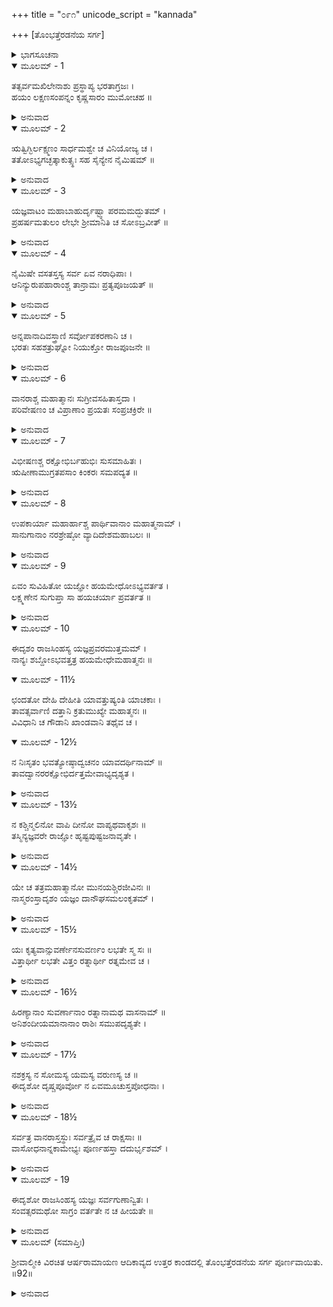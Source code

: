 +++
title = "೦೯೧"
unicode_script = "kannada"

+++
[ತೊಂಭತ್ತೆರಡನೆಯ ಸರ್ಗ]



<details><summary>ಭಾಗಸೂಚನಾ</summary>

ಶ್ರೀರಾಮನ ಅಶ್ವಮೇಧ ಯಜ್ಞದಲ್ಲಿ ದಾನಗಳ ವೈಶಿಷ್ಟ್ಯ
</details>

<details open><summary>ಮೂಲಮ್ - 1</summary>

ತತ್ಸರ್ವಮಖಿಲೇನಾಶು ಪ್ರಸ್ಥಾಪ್ಯ  ಭರತಾಗ್ರಜಃ ।  
ಹಯಂ ಲಕ್ಷಣಸಂಪನ್ನಂ ಕೃಷ್ಣಸಾರಂ ಮುಮೋಚಹ ॥
</details>

<details><summary>ಅನುವಾದ</summary>

ಹೀಗೆ ಎಲ್ಲ ಪ್ರಕಾರದ ಸಮಸ್ತ ಸಾಮಗ್ರಿಗಳನ್ನು ಕಳಿಸಿ ಭರತಾಗ್ರಜನಾದ ಶ್ರೀರಾಮನು ಉತ್ತಮ ಲಕ್ಷಣಗಳಿಂದ ಕೂಡಿದ, ಕೃಷ್ಣಸಾರ ಮೃಗದಂತೆ ಕಪ್ಪುಬಣ್ಣದ ಯಜ್ಞಾಶ್ವವನ್ನು ಬಿಟ್ಟನು.॥1॥
</details>

<details open><summary>ಮೂಲಮ್ - 2</summary>

ಋತ್ವಿಗ್ಭಿರ್ಲಕ್ಷ್ಮಣಂ ಸಾರ್ಧಮಶ್ವೇ ಚ ವಿನಿಯೋಜ್ಯ ಚ ।  
ತತೋಽಭ್ಯಗಚ್ಛತ್ಕಾಕುತ್ಸ್ಥಃ ಸಹ ಸೈನ್ಯೇನ ನೈಮಿಷಮ್ ॥
</details>

<details><summary>ಅನುವಾದ</summary>

ಋತ್ವಿಜರ ಸಹಿತ ಲಕ್ಷ್ಮಣನನ್ನು ಆ ಅಶ್ವದ ರಕ್ಷಣೆಗಾಗಿ ನಿಯುಕ್ತಗೊಳಿಸಿ, ಶ್ರೀರಘುನಾಥನು ಸೈನ್ಯಸಹಿತ ನೈಮಿಷಾರಣ್ಯಕ್ಕೆ ಪ್ರಯಾಣ ಮಾಡಿದನು.॥2॥
</details>

<details open><summary>ಮೂಲಮ್ - 3</summary>

ಯಜ್ಞವಾಟಂ ಮಹಾಬಾಹುರ್ದೃಷ್ಟ್ವಾ ಪರಮಮದ್ಭುತಮ್ ।  
ಪ್ರಹರ್ಷಮತುಲಂ ಲೇಭೇ ಶ್ರೀಮಾನಿತಿ ಚ ಸೋಽಬ್ರವೀತ್ ॥
</details>

<details><summary>ಅನುವಾದ</summary>

ಅಲ್ಲಿ ನಿರ್ಮಿತವಾದ ಅತ್ಯಂತ ಅದ್ಭುತ ಯಜ್ಞ ಮಂಟಪವನ್ನು ನೋಡಿ ಮಹಾಬಾಹು ಶ್ರೀರಾಮನಿಗೆ ಅತುಲ ಸಂತೋಷವಾಗಿ ‘ಬಹಳ ಸುಂದರವಾಗಿದೆ’ ಎಂದು ಹೇಳಿದನು.॥3॥
</details>

<details open><summary>ಮೂಲಮ್ - 4</summary>

ನೈಮಿಷೇ ವಸತಸ್ತಸ್ಯ ಸರ್ವ ಏವ ನರಾಧಿಪಾಃ ।  
ಆನಿನ್ಯುರುಪಹಾರಾಂಶ್ಚ ತಾನ್ರಾಮಃ ಪ್ರತ್ಯಪೂಜಯತ್ ॥
</details>

<details><summary>ಅನುವಾದ</summary>

ನೈಮಿಷಾರಣ್ಯದಲ್ಲಿ ವಾಸಿಸುವಾಗ ಶ್ರೀರಾಮಚಂದ್ರನ ಬಳಿ ಭೂಮಂಡಲದ ಎಲ್ಲ ರಾಜರೂ ಬಗೆ-ಬಗೆಯ ಉಡುಗೊರೆಗಳನ್ನೆತ್ತಿಕೊಂಡು ಬಂದರು. ಶ್ರೀರಾಮನು ಅವರೆಲ್ಲರ ಸ್ವಾಗತ-ಸತ್ಕಾರ ಮಾಡಿದನು.॥4॥
</details>

<details open><summary>ಮೂಲಮ್ - 5</summary>

ಅನ್ನಪಾನಾದಿವಸ್ತ್ರಾಣಿ  ಸರ್ವೋಪಕರಣಾನಿ ಚ ।  
ಭರತಃ ಸಹಶತ್ರುಘ್ನೋ ನಿಯುಕ್ತೋ ರಾಜಪೂಜನೇ ॥
</details>

<details><summary>ಅನುವಾದ</summary>

ಅವರಿಗೆ ಅನ್ನ-ಪಾನಾದಿ, ವಸ್ತ್ರ ಹಾಗೂ ಇತರ ಆವಶ್ಯಕ ವಸ್ತುಗಳನ್ನು ಕೊಟ್ಟನು. ಶತ್ರುಘ್ನನ ಸಹಿತ ಭರತನನ್ನು ಆ ರಾಜರ ಸ್ವಾಗತ-ಸತ್ಕಾರದಲ್ಲಿ ನಿಯುಕ್ತಗೊಳಿಸಲಾಗಿತ್ತು.॥5॥
</details>

<details open><summary>ಮೂಲಮ್ - 6</summary>

ವಾನರಾಶ್ಚ  ಮಹಾತ್ಮಾನಃ ಸುಗ್ರೀವಸಹಿತಾಸ್ತದಾ ।  
ಪರಿವೇಷಣಂ ಚ ವಿಪ್ರಾಣಾಂ ಪ್ರಯತಃ ಸಂಪ್ರಚಕ್ರಿರೇ ॥
</details>

<details><summary>ಅನುವಾದ</summary>

ಸುಗ್ರೀವ ಸಹಿತ ಮಹಾತ್ಮರಾದ ವಾನರರು ಪರಮ ಪವಿತ್ರ ಹಾಗೂ ಏಕಾಗ್ರಚಿತ್ತರಾಗಿ ಆಗ ಅಲ್ಲಿ ಬ್ರಾಹ್ಮಣರಿಗೆ ಭೋಜನ ಬಡಿಸುತ್ತಿದ್ದರು.॥6॥
</details>

<details open><summary>ಮೂಲಮ್ - 7</summary>

ವಿಭೀಷಣಶ್ಚ ರಕ್ಷೋಭಿರ್ಬಹುಭಿಃ ಸುಸಮಾಹಿತಃ ।  
ಋಷೀಣಾಮುಗ್ರತಪಸಾಂ  ಕಿಂಕರಃ ಸಮಪದ್ಯತ ॥
</details>

<details><summary>ಅನುವಾದ</summary>

ಅನೇಕ ರಾಕ್ಷಸರಿಂದ ಪರಿವೃತನಾದ ವಿಭೀಷಣನು ಅತ್ಯಂತ ಎಚ್ಚರಿಕೆಯಿಂದ ಇದ್ದು ಉಗ್ರ ತಪಸ್ವೀ ಋಷಿಗಳ ಸೇವಾ ಕಾರ್ಯದಲ್ಲಿ ತೊಡಗಿದ್ದನು.॥7॥
</details>

<details open><summary>ಮೂಲಮ್ - 8</summary>

ಉಪಕಾರ್ಯಾ ಮಹಾರ್ಹಾಶ್ಚ ಪಾರ್ಥಿವಾನಾಂ ಮಹಾತ್ಮನಾಮ್ ।  
ಸಾನುಗಾನಾಂ ನರಶ್ರೇಷ್ಠೋ ವ್ಯಾದಿದೇಶಮಹಾಬಲಃ ॥
</details>

<details><summary>ಅನುವಾದ</summary>

ಮಹಾಬಲಿ ನರಶ್ರೇಷ್ಠ  ಶ್ರೀರಾಮನು ಸೇವಕರೊಂದಿಗೆ ಮಹಾತ್ಮಾ ಭೂಪಾಲಕರಿಗೆ ವಸತಿಗಾಗಿ ಬಹುಮೂಲ್ಯ ಬಿಡಾರಗಳನ್ನು ಬಿಟ್ಟು ಕೊಟ್ಟನು.॥8॥
</details>

<details open><summary>ಮೂಲಮ್ - 9</summary>

ಏವಂ ಸುವಿಹಿತೋ ಯಜ್ಞೋ ಹಯಮೇಧೋಽಭ್ಯವರ್ತತ ।  
ಲಕ್ಷ್ಮಣೇನ ಸುಗುಪ್ತಾ ಸಾ ಹಯಚರ್ಯಾ ಪ್ರವರ್ತತ ॥
</details>

<details><summary>ಅನುವಾದ</summary>

ಹೀಗೆ ಸುಂದರವಾಗಿ ಅಶ್ವಮೇಧ ಯಜ್ಞದ ಕಾರ್ಯ ಪ್ರಾರಂಭವಾಯಿತು ಮತ್ತು ಲಕ್ಷ್ಮಣನ ಸಂರಕ್ಷಣೆಯಲ್ಲಿ ಯಜ್ಞಾಶ್ವವು ಭೂಮಂಡಲದ ಭ್ರಮಣದ ಕಾರ್ಯವೂ ಚೆನ್ನಾಗಿ ನೆರವೇರಿತು.॥9॥
</details>

<details open><summary>ಮೂಲಮ್ - 10</summary>

ಈದೃಶಂ ರಾಜಸಿಂಹಸ್ಯ ಯಜ್ಞಪ್ರವರಮುತ್ತಮಮ್ ।  
ನಾನ್ಯಃ ಶಬ್ದೋಽಭವತ್ತತ್ರ ಹಯಮೇಧೇಮಹಾತ್ಮನಃ ॥
</details>

<details open><summary>ಮೂಲಮ್ - 11½</summary>

ಛಂದತೋ ದೇಹಿ ದೇಹೀತಿ ಯಾವತ್ತುಷ್ಯಂತಿ ಯಾಚಕಾಃ ।  
ತಾವತ್ಸರ್ವಾಣಿ ದತ್ತಾನಿ ಕ್ರತುಮುಖ್ಯೇ ಮಹಾತ್ಮನಃ ॥  
ವಿವಿಧಾನಿ ಚ ಗೌಡಾನಿ ಖಾಂಡವಾನಿ ತಥೈವ ಚ ।
</details>

<details open><summary>ಮೂಲಮ್ - 12½</summary>

ನ ನಿಃಸೃತಂ ಭವತ್ಯೋಷ್ಠಾದ್ವಚನಂ ಯಾವದರ್ಥಿನಾಮ್ ॥  
ತಾವದ್ವಾನರರಕ್ಷೋಭಿರ್ದತ್ತಮೇವಾಭ್ಯದೃಶ್ಯತ ।
</details>

<details><summary>ಅನುವಾದ</summary>

ರಾಜಸಿಂಹ ಪರಾಕ್ರಮೀ ಮಹಾತ್ಮಾ ಶ್ರೀರಾಮನ ಆ ಶ್ರೇಷ್ಠಯಜ್ಞವು ಹೀಗೆ ಉತ್ತಮ ವಿಧಿಯಿಂದ ನಡೆಯುತ್ತಿತ್ತು. ಆ ಅಶ್ವಮೇಧ ಯಜ್ಞದಲ್ಲಿ ಯಾಚಕರು ಸಂತುಷ್ಟರಾಗುವವರೆಗೆ ಅವರ ಇಚ್ಛೆಗನುಸಾರ ಎಲ್ಲ ವಸ್ತುಗಳನ್ನು ಕೊಡಿರಿ ಎಂಬ ಒಂದೇ ಮಾತು ಎಲ್ಲೆಡೆ ಕೇಳಿ ಬರುತ್ತಿತ್ತು. ಬೇರೆ ಏನೂ ಕೇಳಿ ಬರುತ್ತಿರಲಿಲ್ಲ. ಹೀಗೆ ಮಹಾತ್ಮಾ ಶ್ರೀರಾಮನ ಶ್ರೇಷ್ಠಯಜ್ಞದಲ್ಲಿ ನಾನಾಪ್ರಕಾರದ ಬೆಲ್ಲದಿಂದ ಮಾಡಿದ ಭಕ್ಷಗಳನ್ನೂ, ಸಿಹಿಮೋದಕಗಳನ್ನು ಯಾಚಕರು ‘ಸಾಕು’ ಎಂದು ಹೇಳುವವರೆಗೆ ನಿರಂತರವಾಗಿ ಹಂಚುತ್ತಿದ್ದರು.॥10-12½॥
</details>

<details open><summary>ಮೂಲಮ್ - 13½</summary>

ನ ಕಶ್ಚಿನ್ಮಲಿನೋ ವಾಪಿ ದೀನೋ ವಾಪ್ಯಥವಾಕೃಶಃ ॥  
ತಸ್ಮಿನ್ಯಜ್ಞವರೇ  ರಾಜ್ಞೋ ಹೃಷ್ಟಪುಷ್ಟಜನಾವೃತೇ ।
</details>

<details><summary>ಅನುವಾದ</summary>

ರಾಜಾ ಶ್ರೀರಾಮನ ಆ ಶ್ರೇಷ್ಠಯಜ್ಞದಲ್ಲಿ ಹೃಷ್ಟ-ಪುಷ್ಟ ಮನುಷ್ಯರು ನೆರೆದಿದ್ದರು. ಅಲ್ಲಿ ಯಾರೂ ಮಲಿನ, ದೀನ, ದುರ್ಬಲರು ಕಂಡು ಬರುತ್ತಿರಲಿಲ್ಲ..॥13½॥
</details>

<details open><summary>ಮೂಲಮ್ - 14½</summary>

ಯೇ ಚ ತತ್ರಮಹಾತ್ಮಾನೋ ಮುನಯಶ್ಚಿರಜೀವಿನಃ ॥  
ನಾಸ್ಮರಂಸ್ತಾದೃಶಂ ಯಜ್ಞಂ ದಾನೌಘಸಮಲಂಕೃತಮ್ ।
</details>

<details><summary>ಅನುವಾದ</summary>

ಆ ಯಜ್ಞದಲ್ಲಿ ಆಗಮಿಸಿದ ಚಿರಂಜೀವಿ, ಮಹಾತ್ಮಾ ಮುನಿಗಳಿಗೆ ಹಿಂದೆ ನಡೆದ ಇಂತಹ ಯಾವುದೇ ಯಜ್ಞದ ಸ್ಮರಣೆಯಾಗಲಿಲ್ಲ. ಅಲ್ಲಿ ದಾನ ವಸ್ತುಗಳು ರಾಶಿ-ರಾಶಿಯಾಗಿ ಅಲಂಕೃತವಾಗಿದ್ದವು.॥14½॥
</details>

<details open><summary>ಮೂಲಮ್ - 15½</summary>

ಯಃ ಕೃತ್ಯವಾನ್ಸುವರ್ಣೇನಸುವರ್ಣಂ ಲಭತೇ ಸ್ಮ ಸಃ ॥  
ವಿತ್ತಾರ್ಥೀ ಲಭತೇ ವಿತ್ತಂ ರತ್ನಾರ್ಥೀ ರತ್ನಮೇವ ಚ ।
</details>

<details><summary>ಅನುವಾದ</summary>

ಯಾರಿಗೆ ಸುವರ್ಣದ ಆವಶ್ಯಕತೆ ಇತ್ತೋ, ಅವನು ಸುವರ್ಣ ಪಡೆಯುತ್ತಿದ್ದನು. ಧನವನ್ನು ಬಯಸುವವರಿಗೆ ಧನ ಸಿಗುತ್ತಿತ್ತು. ರತ್ನವನ್ನು ಇಚ್ಛಿಸುವವರಿಗೆ ರತ್ನ ಕೊಡಲಾಗುತ್ತಿತ್ತು.॥15½॥
</details>

<details open><summary>ಮೂಲಮ್ - 16½</summary>

ಹಿರಣ್ಯಾನಾಂ ಸುವರ್ಣಾನಾಂ ರತ್ನಾನಾಮಥ ವಾಸನಾಮ್ ॥  
ಅನಿಶಂದೀಯಮಾನಾನಾಂ ರಾಶಿಃ ಸಮುಪದೃಶ್ಯತೇ ।
</details>

<details><summary>ಅನುವಾದ</summary>

ಅಲ್ಲಿ ನಿರಂತರ ದಾನ ಮಾಡಿದ ಬೆಳ್ಳಿ, ಬಂಗಾರ, ರತ್ನ, ವಸ್ತ್ರ  ಮುಂತಾದವುಗಳ ರಾಶಿ-ರಾಶಿ ಕಂಡು ಬರುತ್ತಿದ್ದವು.॥16½॥
</details>

<details open><summary>ಮೂಲಮ್ - 17½</summary>

ನಶಕ್ರಸ್ಯ ನ ಸೋಮಸ್ಯ ಯಮಸ್ಯ ವರುಣಸ್ಯ ಚ ॥  
ಈದೃಶೋ ದೃಷ್ಚಪೂರ್ವೋ ನ ಏವಮೂಚುಸ್ತಪೋಧನಾಃ ।
</details>

<details><summary>ಅನುವಾದ</summary>

ಅಲ್ಲಿಗೆ ಬಂದ ತಪಸ್ವೀ ಮುನಿಗಳು - ಇಂತಹ ಯಜ್ಞವಾದರೋ ಇಂದ್ರ, ಚಂದ್ರ, ಯಮ, ವರುಣ ಇವರಲ್ಲಿಯೂ ಮೊದಲು ನೋಡಲಿಲ್ಲ ಎಂದು ಹೇಳುತ್ತಿದ್ದರು.॥17½॥
</details>

<details open><summary>ಮೂಲಮ್ - 18½</summary>

ಸರ್ವತ್ರ ವಾನರಾಸ್ತಸ್ಥುಃ ಸರ್ವತ್ರೈವ ಚ ರಾಕ್ಷಸಾಃ ॥  
ವಾಸೋಧನಾನ್ನಕಾಮೇಭ್ಯಃ ಪೂರ್ಣಹಸ್ತಾ ದದುರ್ಭೃಶಮ್ ।
</details>

<details><summary>ಅನುವಾದ</summary>

ವಾನರರೂ, ರಾಕ್ಷಸರೂ ಎಲ್ಲೆಡೆ ದಾನ ಕೊಡಲು ವಸ್ತುಗಳನ್ನು ಹಿಡಿದು ನಿಂತಿದ್ದರು. ವಸ್ತ್ರ, ಧನ, ಅನ್ನದ ಇಚ್ಛೆಯುಳ್ಳವರಿಗೆ ಹೆಚ್ಚೆಚ್ಚು ನೀಡುತ್ತಿದ್ದರು.॥18½॥
</details>

<details open><summary>ಮೂಲಮ್ - 19</summary>

ಈದೃಶೋ ರಾಜಸಿಂಹಸ್ಯ ಯಜ್ಞಃ ಸರ್ವಗುಣಾನ್ವಿತಃ ।  
ಸಂವತ್ಸರಮಥೋ ಸಾಗ್ರಂ ವರ್ತತೇ ನ ಚ ಹೀಯತೇ ॥
</details>

<details><summary>ಅನುವಾದ</summary>

ರಾಜಸಿಂಹ ಭಗವಾನ್ ಶ್ರೀರಾಮನ ಇಂತಹ ಸರ್ವಗುಣ ಸಂಪನ್ನ ಯಜ್ಞವು ಒಂದು ವರ್ಷಕ್ಕಿಂತಲೂ ಹೆಚ್ಚು ಕಾಲದವರೆಗೆ ನಡೆಯುತ್ತಿತ್ತು. ಅದರಲ್ಲಿ ಯಾವುದೇ ಕೊರತೆ ಎಂದೂ ಉಂಟಾಗಲಿಲ್ಲ.॥19॥
</details>

<details open><summary>ಮೂಲಮ್ (ಸಮಾಪ್ತಿಃ)</summary>

ಶ್ರೀವಾಲ್ಮೀಕಿ ವಿರಚಿತ ಆರ್ಷರಾಮಾಯಣ ಆದಿಕಾವ್ಯದ ಉತ್ತರ ಕಾಂಡದಲ್ಲಿ ತೊಂಭತ್ತೆರಡನೆಯ ಸರ್ಗ ಪೂರ್ಣವಾಯಿತು. ॥92॥
</details>

<details><summary>ಅನುವಾದ</summary>


</details>
